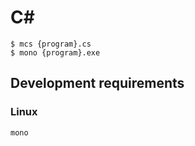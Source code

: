 # C# #

```
$ mcs {program}.cs
$ mono {program}.exe
```

## Development requirements

### Linux

```
mono
```
